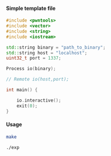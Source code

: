 #### Simple template file

```c++
#include <pwntools>
#include <vector>
#include <string>
#include <iostream>

std::string binary = "path_to_binary";
std::string host = "localhost";
uint32_t port = 1337;

Process io(binary);

// Remote io(host,port);

int main() {

	io.interactive();
	exit(0);
}
```

#### Usage
```sh
make

./exp
```

